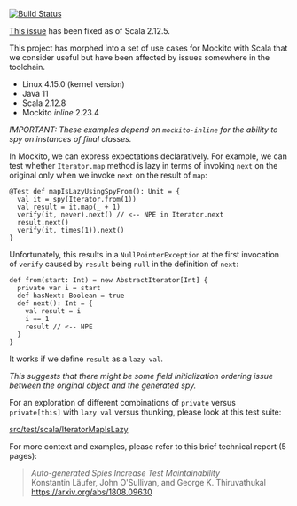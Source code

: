 [![Build Status](https://travis-ci.org/klaeufer/issue10709-scala.svg?branch=master)](https://travis-ci.org/klaeufer/issue10709-scala)

[This issue](https://github.com/scala/bug/issues/10709)
has been fixed as of Scala 2.12.5.

This project has morphed into a set of use cases for Mockito with Scala
that we consider useful but have been affected by issues
somewhere in the toolchain.

- Linux 4.15.0 (kernel version)
- Java 11
- Scala 2.12.8
- Mockito *inline* 2.23.4

*IMPORTANT: These examples depend on `mockito-inline` for the
ability to spy on instances of final classes.*

In Mockito, we can express expectations declaratively.
For example, we can test whether `Iterator.map` method is lazy
in terms of invoking `next` on the original
only when we invoke `next` on the result of `map`:

    @Test def mapIsLazyUsingSpyFrom(): Unit = {
      val it = spy(Iterator.from(1))
      val result = it.map(_ + 1)
      verify(it, never).next() // <-- NPE in Iterator.next
      result.next()
      verify(it, times(1)).next()
    }

Unfortunately, this results in a `NullPointerException`
at the first invocation of `verify` caused by `result` being `null`
in the definition of `next`:

    def from(start: Int) = new AbstractIterator[Int] {
      private var i = start
      def hasNext: Boolean = true
      def next(): Int = {
        val result = i
        i += 1
        result // <-- NPE
      }
    }

It works if we define `result` as a `lazy val`.

*This suggests that there might be some field initialization ordering issue between
the original object and the generated spy.*

For an exploration of different combinations of `private` versus `private[this]`
with `lazy val` versus thunking, please look at this test suite:

[src/test/scala/IteratorMapIsLazy](src/test/scala/IteratorMapIsLazy.scala)

For more context and examples, please refer to this brief technical report (5 pages):

> *Auto-generated Spies Increase Test Maintainability* \
> Konstantin Läufer, John O'Sullivan, and George K. Thiruvathukal \
> https://arxiv.org/abs/1808.09630

